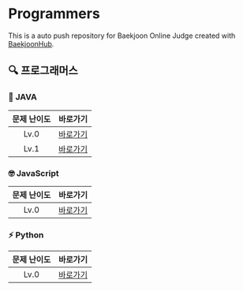 # Programmers
This is a auto push repository for Baekjoon Online Judge created with [BaekjoonHub](https://github.com/BaekjoonHub/BaekjoonHub).

## 🔍 프로그래머스
### 🚀 JAVA

| 문제 난이도 | 바로가기 | 
| :--: |:--: |
|Lv.0|[바로가기](https://github.com/HyekJung/algorithm-practice/tree/main/%ED%94%84%EB%A1%9C%EA%B7%B8%EB%9E%98%EB%A8%B8%EC%8A%A4/0)|
|Lv.1|[바로가기](https://github.com/HyekJung/algorithm-practice/tree/main/%ED%94%84%EB%A1%9C%EA%B7%B8%EB%9E%98%EB%A8%B8%EC%8A%A4/1)|

### 🤓 JavaScript
| 문제 난이도 | 바로가기 |
| :--: |:--: |
|Lv.0|[바로가기](https://github.com/search?q=repo%3AHyekJung%2Falgorithm-practice++language%3AJavaScript&type=code)|

### ⚡ Python
| 문제 난이도 | 바로가기 | 
| :--: |:--: |
|Lv.0|[바로가기](https://github.com/search?q=repo%3AHyekJung%2Falgorithm-practice++language%3APython&type=code)|
